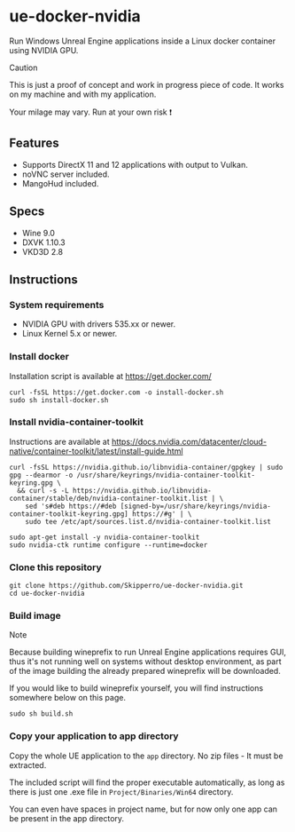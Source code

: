 # ue-docker-nvidia
Run Windows Unreal Engine applications inside a Linux docker container using NVIDIA GPU.

> [!CAUTION]
> This is just a proof of concept and work in progress piece of code. It works on my machine and with my application.
>
> Your milage may vary. Run at your own risk ❗

## Features
- Supports DirectX 11 and 12 applications with output to Vulkan.
- noVNC server included.
- MangoHud included.

## Specs
- Wine 9.0
- DXVK 1.10.3
- VKD3D 2.8

## Instructions
### System requirements
- NVIDIA GPU with drivers 535.xx or newer.
- Linux Kernel 5.x or newer.

### Install docker
Installation script is available at https://get.docker.com/
```
curl -fsSL https://get.docker.com -o install-docker.sh
sudo sh install-docker.sh
```
### Install nvidia-container-toolkit
Instructions are available at https://docs.nvidia.com/datacenter/cloud-native/container-toolkit/latest/install-guide.html
```
curl -fsSL https://nvidia.github.io/libnvidia-container/gpgkey | sudo gpg --dearmor -o /usr/share/keyrings/nvidia-container-toolkit-keyring.gpg \
  && curl -s -L https://nvidia.github.io/libnvidia-container/stable/deb/nvidia-container-toolkit.list | \
    sed 's#deb https://#deb [signed-by=/usr/share/keyrings/nvidia-container-toolkit-keyring.gpg] https://#g' | \
    sudo tee /etc/apt/sources.list.d/nvidia-container-toolkit.list
```
```
sudo apt-get install -y nvidia-container-toolkit
sudo nvidia-ctk runtime configure --runtime=docker
```
### Clone this repository
```
git clone https://github.com/Skipperro/ue-docker-nvidia.git
cd ue-docker-nvidia
```
### Build image
> [!NOTE]
> Because building wineprefix to run Unreal Engine applications requires GUI, thus it's not running well on systems without desktop environment, as part of the image building the already prepared wineprefix will be downloaded.
> 
> If you would like to build wineprefix yourself, you will find instructions somewhere below on this page.
```
sudo sh build.sh
```

### Copy your application to app directory
Copy the whole UE application to the `app` directory. No zip files - It must be extracted.

The included script will find the proper executable automatically, as long as there is just one .exe file in `Project/Binaries/Win64` directory.

You can even have spaces in project name, but for now only one app can be present in the app directory.
